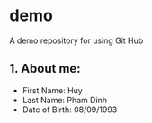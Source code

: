 # demo
A demo repository for using Git Hub
## 1. About me:
* First Name: Huy
* Last Name: Pham Dinh
* Date of Birth: 08/09/1993
